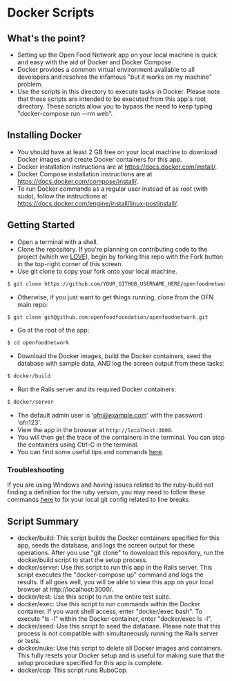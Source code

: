 # Docker Scripts

## What's the point?
* Setting up the Open Food Network app on your local machine is quick and easy with the aid of Docker and Docker Compose.
* Docker provides a common virtual environment available to all developers and resolves the infamous "but it works on my machine" problem.
* Use the scripts in this directory to execute tasks in Docker.  Please note that these scripts are intended to be executed from this app's root directory.  These scripts allow you to bypass the need to keep typing "docker-compose run --rm web".

## Installing Docker
* You should have at least 2 GB free on your local machine to download Docker images and create Docker containers for this app.
* Docker installation instructions are at https://docs.docker.com/install/.
* Docker Compose installation instructions are at https://docs.docker.com/compose/install/.
* To run Docker commands as a regular user instead of as root (with sudo), follow the instructions at https://docs.docker.com/engine/install/linux-postinstall/.

## Getting Started
* Open a terminal with a shell.
* Clone the repository. If you're planning on contributing code to the project (which we [LOVE](CONTRIBUTING.md)), begin by forking this repo with the Fork button in the top-right corner of this screen.
* Use git clone to copy your fork onto your local machine.
```sh
$ git clone https://github.com/YOUR_GITHUB_USERNAME_HERE/openfoodnetwork
```
* Otherwise, if you just want to get things running, clone from the OFN main repo:

```sh
$ git clone git@github.com:openfoodfoundation/openfoodnetwork.git
```
* Go at the root of the app:

```sh
$ cd openfoodnetwork
```
* Download the Docker images, build the Docker containers, seed the database with sample data, AND log the screen output from these tasks:
```sh
$ docker/build
```
* Run the Rails server and its required Docker containers:

```sh
$ docker/server
```
* The default admin user is 'ofn@example.com' with the password 'ofn123'.
* View the app in the browser at `http://localhost:3000`.
* You will then get the trace of the containers in the terminal. You can stop the containers using Ctrl-C in the terminal.
* You can find some useful tips and commands [here](https://github.com/openfoodfoundation/openfoodnetwork/wiki/Docker:-useful-tips-and-commands).

### Troubleshooting
If you are using Windows and having issues related to the ruby-build not finding a definition for the ruby version, you may need to follow these commands [here](https://stackoverflow.com/questions/2517190/how-do-i-force-git-to-use-lf-instead-of-crlf-under-windows/33424884#33424884) to fix your local git config related to line breaks

## Script Summary
* docker/build: This script builds the Docker containers specified for this app, seeds the database, and logs the screen output for these operations.  After you use "git clone" to download this repository, run the docker/build script to start the setup process.
* docker/server: Use this script to run this app in the Rails server.  This script executes the "docker-compose up" command and logs the results.  If all goes well, you will be able to view this app on your local browser at http://localhost:3000/.
* docker/test: Use this script to run the entire test suite.
* docker/exec: Use this script to run commands within the Docker container.  If you want shell access, enter "docker/exec bash".  To execute "ls -l" within the Docker container, enter "docker/exec ls -l".
* docker/seed: Use this script to seed the database.  Please note that this process is not compatible with simultaneously running the Rails server or tests.
* docker/nuke: Use this script to delete all Docker images and containers.  This fully resets your Docker setup and is useful for making sure that the setup procedure specified for this app is complete.
* docker/cop: This script runs RuboCop.


